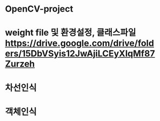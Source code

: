 # OpenCV-project
# weight file 및 환경설정, 클래스파일 https://drive.google.com/drive/folders/15DbVSyis12JwAjiLCEyXIqMf87Zurzeh
# 차선인식
# 객체인식
